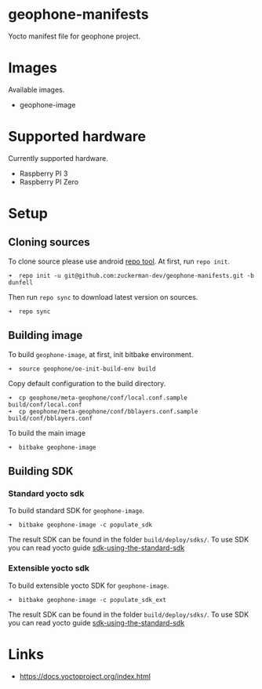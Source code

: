 # geophone-manifests

Yocto manifest file for geophone project.

# Images

Available images.

* geophone-image

# Supported hardware

Currently supported hardware.

* Raspberry PI 3
* Raspberry PI Zero

# Setup

## Cloning sources

To clone source please use android [repo tool](https://source.android.com/setup/develop#installing-repo). At first,
run `repo init`.

    ➜  repo init -u git@github.com:zuckerman-dev/geophone-manifests.git -b dunfell

Then run `repo sync` to download latest version on sources.

    ➜  repo sync

## Building image

To build `geophone-image`, at first, init bitbake environment.

    ➜  source geophone/oe-init-build-env build

Copy default configuration to the build directory.

    ➜  cp geophone/meta-geophone/conf/local.conf.sample build/conf/local.conf
    ➜  cp geophone/meta-geophone/conf/bblayers.conf.sample build/conf/bblayers.conf

To build the main image

    ➜  bitbake geophone-image

## Building SDK

### Standard yocto sdk

To build standard SDK for `geophone-image`.

    ➜  bitbake geophone-image -c populate_sdk

The result SDK can be found in the folder `build/deploy/sdks/`. To use SDK you can read yocto guide [sdk-using-the-standard-sdk](https://docs.yoctoproject.org/2.1/sdk-manual/sdk-manual.html#sdk-using-the-standard-sdk)

### Extensible yocto sdk

To build extensible yocto SDK for `geophone-image`.

    ➜  bitbake geophone-image -c populate_sdk_ext

The result SDK can be found in the folder `build/deploy/sdks/`. To use SDK you can read yocto guide [sdk-using-the-standard-sdk](https://docs.yoctoproject.org/2.1/sdk-manual/sdk-manual.html#sdk-extensible)

# Links

* https://docs.yoctoproject.org/index.html
